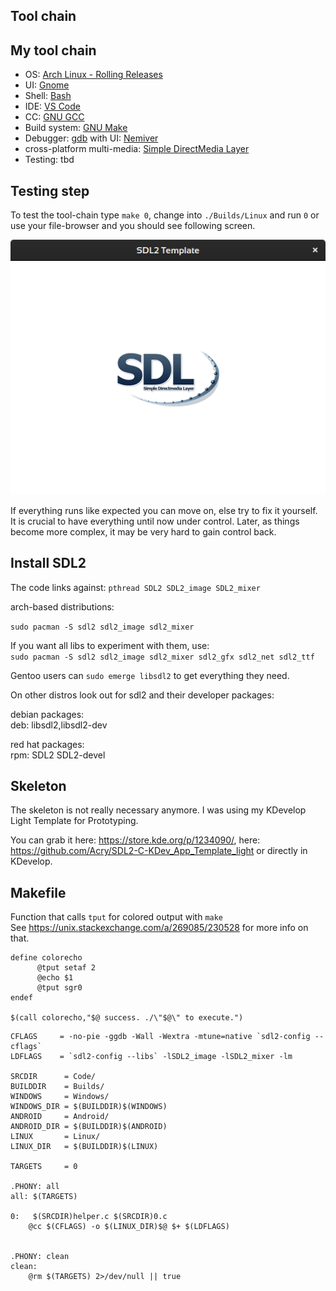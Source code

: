 ## Tool chain

## My tool chain

- OS: [Arch Linux - Rolling Releases](https://distrowatch.com/table.php?distribution=arch)
- UI: [Gnome](https://www.gnome.org/)
- Shell: [Bash](https://www.gnu.org/software/bash/)
- IDE: [VS Code](https://code.visualstudio.com/)
- CC: [GNU GCC](https://gcc.gnu.org/)
- Build system: [GNU Make](https://www.gnu.org/software/make/)
- Debugger: [gdb](https://www.gnu.org/software/gdb/) with UI: [Nemiver](https://wiki.gnome.org/Apps/Nemiver)
- cross-platform multi-media: [Simple DirectMedia Layer](https://www.libsdl.org/)
- Testing: tbd

## Testing step

To test the tool-chain type `make 0`, change into `./Builds/Linux` and run `0` or use your file-browser and you should see following screen.

![](Images/Screenshot_0.png)

If everything runs like expected you can move on, else try to fix it yourself. It is crucial to have everything until now under control. Later, as things become more complex, it may be very hard to gain control back.

## Install SDL2

The code links against: `pthread SDL2 SDL2_image SDL2_mixer`<br>

arch-based distributions:<br>

`sudo pacman -S sdl2 sdl2_image sdl2_mixer`

If you want all libs to experiment with them, use:<br>
`sudo pacman -S sdl2 sdl2_image sdl2_mixer sdl2_gfx sdl2_net sdl2_ttf`

Gentoo users can `sudo emerge libsdl2` to get everything they need.<br>

On other distros look out for sdl2 and their developer packages:<br>

debian packages:<br>
deb: libsdl2,libsdl2-dev<br>

red hat packages:<br>
rpm: SDL2 SDL2-devel<br>

## Skeleton

The skeleton is not really necessary anymore. I was using my KDevelop Light Template for Prototyping.

You can grab it here: <https://store.kde.org/p/1234090/>, here: <https://github.com/Acry/SDL2-C-KDev_App_Template_light> or directly in KDevelop.

## Makefile

Function that calls `tput` for colored output with `make`<br>
See https://unix.stackexchange.com/a/269085/230528 for more info on that.

```shell
define colorecho
      @tput setaf 2
      @echo $1
      @tput sgr0
endef

$(call colorecho,"$@ success. ./\"$@\" to execute.")
```

```make
CFLAGS     = -no-pie -ggdb -Wall -Wextra -mtune=native `sdl2-config --cflags`
LDFLAGS    = `sdl2-config --libs` -lSDL2_image -lSDL2_mixer -lm

SRCDIR	    = Code/
BUILDDIR    = Builds/
WINDOWS     = Windows/
WINDOWS_DIR = $(BUILDDIR)$(WINDOWS)
ANDROID     = Android/
ANDROID_DIR = $(BUILDDIR)$(ANDROID)
LINUX       = Linux/
LINUX_DIR   = $(BUILDDIR)$(LINUX)

TARGETS     = 0

.PHONY: all
all: $(TARGETS)

0:   $(SRCDIR)helper.c $(SRCDIR)0.c
	@cc $(CFLAGS) -o $(LINUX_DIR)$@ $+ $(LDFLAGS)


.PHONY: clean
clean:
	@rm $(TARGETS) 2>/dev/null || true
```
